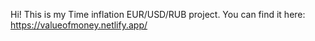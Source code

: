 Hi!
This is my Time inflation EUR/USD/RUB project.
You can find it here: https://valueofmoney.netlify.app/